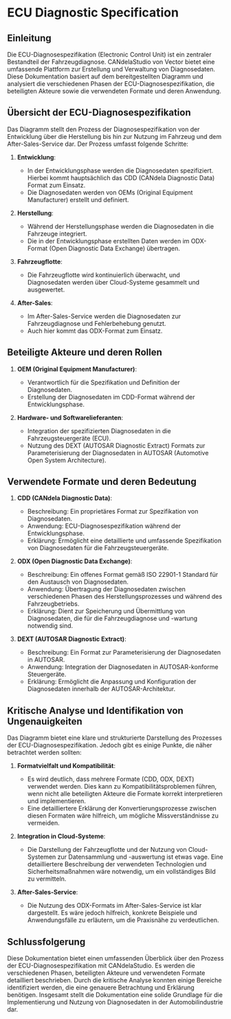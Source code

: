 # ECU Diagnostic Specification

## Einleitung

Die ECU-Diagnosespezifikation (Electronic Control Unit) ist ein zentraler Bestandteil der Fahrzeugdiagnose. CANdelaStudio von Vector bietet eine umfassende Plattform zur Erstellung und Verwaltung von Diagnosedaten. Diese Dokumentation basiert auf dem bereitgestellten Diagramm und analysiert die verschiedenen Phasen der ECU-Diagnosespezifikation, die beteiligten Akteure sowie die verwendeten Formate und deren Anwendung.

## Übersicht der ECU-Diagnosespezifikation

Das Diagramm stellt den Prozess der Diagnosespezifikation von der Entwicklung über die Herstellung bis hin zur Nutzung im Fahrzeug und dem After-Sales-Service dar. Der Prozess umfasst folgende Schritte:

1. **Entwicklung**:
   - In der Entwicklungsphase werden die Diagnosedaten spezifiziert. Hierbei kommt hauptsächlich das CDD (CANdela Diagnostic Data) Format zum Einsatz.
   - Die Diagnosedaten werden von OEMs (Original Equipment Manufacturer) erstellt und definiert.

2. **Herstellung**:
   - Während der Herstellungsphase werden die Diagnosedaten in die Fahrzeuge integriert.
   - Die in der Entwicklungsphase erstellten Daten werden im ODX-Format (Open Diagnostic Data Exchange) übertragen.

3. **Fahrzeugflotte**:
   - Die Fahrzeugflotte wird kontinuierlich überwacht, und Diagnosedaten werden über Cloud-Systeme gesammelt und ausgewertet.

4. **After-Sales**:
   - Im After-Sales-Service werden die Diagnosedaten zur Fahrzeugdiagnose und Fehlerbehebung genutzt.
   - Auch hier kommt das ODX-Format zum Einsatz.

## Beteiligte Akteure und deren Rollen

1. **OEM (Original Equipment Manufacturer)**:
   - Verantwortlich für die Spezifikation und Definition der Diagnosedaten.
   - Erstellung der Diagnosedaten im CDD-Format während der Entwicklungsphase.

2. **Hardware- und Softwarelieferanten**:
   - Integration der spezifizierten Diagnosedaten in die Fahrzeugsteuergeräte (ECU).
   - Nutzung des DEXT (AUTOSAR Diagnostic Extract) Formats zur Parameterisierung der Diagnosedaten in AUTOSAR (Automotive Open System Architecture).

## Verwendete Formate und deren Bedeutung

1. **CDD (CANdela Diagnostic Data)**:
   - Beschreibung: Ein proprietäres Format zur Spezifikation von Diagnosedaten.
   - Anwendung: ECU-Diagnosespezifikation während der Entwicklungsphase.
   - Erklärung: Ermöglicht eine detaillierte und umfassende Spezifikation von Diagnosedaten für die Fahrzeugsteuergeräte.

2. **ODX (Open Diagnostic Data Exchange)**:
   - Beschreibung: Ein offenes Format gemäß ISO 22901-1 Standard für den Austausch von Diagnosedaten.
   - Anwendung: Übertragung der Diagnosedaten zwischen verschiedenen Phasen des Herstellungsprozesses und während des Fahrzeugbetriebs.
   - Erklärung: Dient zur Speicherung und Übermittlung von Diagnosedaten, die für die Fahrzeugdiagnose und -wartung notwendig sind.

3. **DEXT (AUTOSAR Diagnostic Extract)**:
   - Beschreibung: Ein Format zur Parameterisierung der Diagnosedaten in AUTOSAR.
   - Anwendung: Integration der Diagnosedaten in AUTOSAR-konforme Steuergeräte.
   - Erklärung: Ermöglicht die Anpassung und Konfiguration der Diagnosedaten innerhalb der AUTOSAR-Architektur.

## Kritische Analyse und Identifikation von Ungenauigkeiten

Das Diagramm bietet eine klare und strukturierte Darstellung des Prozesses der ECU-Diagnosespezifikation. Jedoch gibt es einige Punkte, die näher betrachtet werden sollten:

1. **Formatvielfalt und Kompatibilität**:
   - Es wird deutlich, dass mehrere Formate (CDD, ODX, DEXT) verwendet werden. Dies kann zu Kompatibilitätsproblemen führen, wenn nicht alle beteiligten Akteure die Formate korrekt interpretieren und implementieren.
   - Eine detailliertere Erklärung der Konvertierungsprozesse zwischen diesen Formaten wäre hilfreich, um mögliche Missverständnisse zu vermeiden.

2. **Integration in Cloud-Systeme**:
   - Die Darstellung der Fahrzeugflotte und der Nutzung von Cloud-Systemen zur Datensammlung und -auswertung ist etwas vage. Eine detailliertere Beschreibung der verwendeten Technologien und Sicherheitsmaßnahmen wäre notwendig, um ein vollständiges Bild zu vermitteln.

3. **After-Sales-Service**:
   - Die Nutzung des ODX-Formats im After-Sales-Service ist klar dargestellt. Es wäre jedoch hilfreich, konkrete Beispiele und Anwendungsfälle zu erläutern, um die Praxisnähe zu verdeutlichen.

## Schlussfolgerung

Diese Dokumentation bietet einen umfassenden Überblick über den Prozess der ECU-Diagnosespezifikation mit CANdelaStudio. Es werden die verschiedenen Phasen, beteiligten Akteure und verwendeten Formate detailliert beschrieben. Durch die kritische Analyse konnten einige Bereiche identifiziert werden, die eine genauere Betrachtung und Erklärung benötigen. Insgesamt stellt die Dokumentation eine solide Grundlage für die Implementierung und Nutzung von Diagnosedaten in der Automobilindustrie dar.
